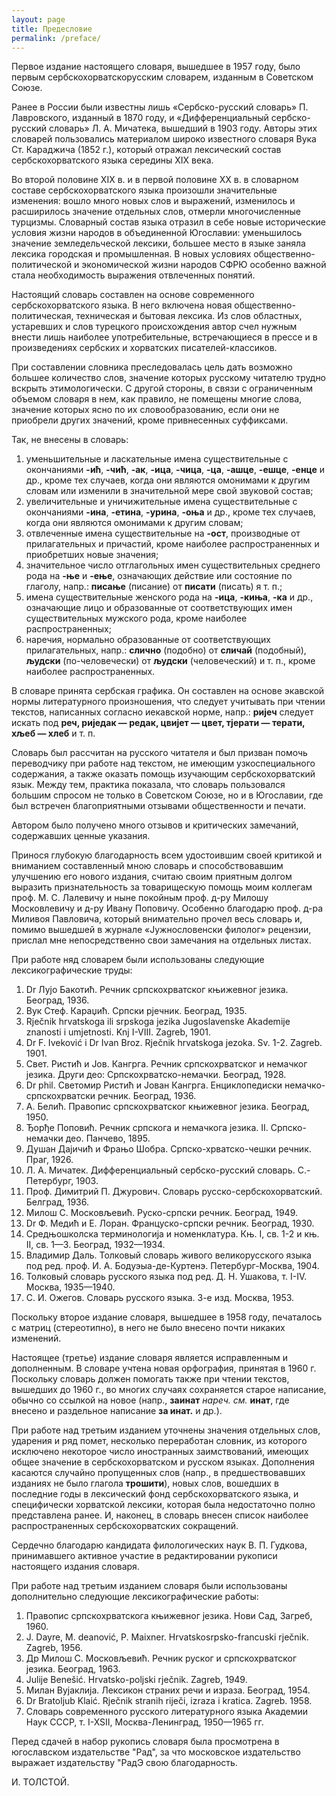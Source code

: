 ```yaml
---
layout: page
title: Предесловие
permalink: /preface/
---
```


Первое издание настоящего словаря, вышедшее в 1957 году, было первым сербскохорватскорусским словарем, изданным в Советском Союзе.

Ранее в России были известны лишь «Сербско-русский словарь» П. Лавровского, изданный в 1870 году, и «Дифференциальный сербско-русский словарь» Л. А. Мичатека, вышедший в 1903 году. Авторы этих словарей пользовались материалом широко известного словаря Вука Ст. Караджича (1852 г.), который отражал лексический состав сербскохорватского языка середины XIX века.

Во второй половине XIX в. и в первой половине XX в. в словарном составе сербскохорватского языка произошли значительные изменения: вошло много новых слов и выражений, изменилось и расширилось значение отдельных слов, отмерли многочисленные турцизмы. Словарный состав языка отразил в себе новые исторические условия жизни народов в объединенной Югославии: уменьшилось значение земледельческой лексики, большее место в языке заняла лексика городская и промышленная. В новых условиях общественно-политической и экономической жизни народов СФРЮ особенно важной стала необходимость выражения отвлеченных понятий.

Настоящий словарь составлен на основе современного сербскохорватского языка. В него включена новая общественно-политическая, техническая и бытовая лексика. Из слов областных, устаревших и слов турецкого происхождения автор счел нужным внести лишь наиболее употребительные, встречающиеся в прессе и в произведениях сербских и хорватских писателей-классиков.

При составлении словника преследовалась цель дать возможно большее количество слов, значение которых русскому читателю трудно вскрыть этимологически. С другой стороны, в связи с ограниченным объемом словаря в нем, как правило, не помещены многие слова, значение которых ясно по их словообразованию, если они не приобрели других значений, кроме привнесенных суффиксами. 

Так, не внесены в словарь: 
1. уменьшительные и ласкательные имена существительные с окончаниями **-ић**, **-чић**, **-ак**, **-ица**, **-чица**, **-ца**, **-ашце**, **-ешце**, **-енце** и др., кроме тех случаев, когда они являются омонимами к другим словам или изменили в значительной мере свой звуковой состав;
2. увеличительные и уничижительные имена существительные с окончаниями **-ина**, **-етина**, **-урина**, **-оња** и др., кроме тех случаев, когда они являются омонимами к другим словам;
3. отвлеченные имена существительные на **-ост**, производные от прилагательных и причастий, кроме наиболее распространенных и приобретших новые значения;
4. значительное число отглагольных имен существительных среднего рода на **-ње** и **-ење**, означающих действие или состояние по глаголу, напр.: **писање** (писание) от **писати** (писать) я т. п.;
5. имена существительные женского рода на **-ица**, **-киња**, **-ка** и др., означающие лицо и образованные от соответствующих имен существительных мужского рода, кроме наиболее распространенных; 
6. наречия, нормально образованные от соответствующих прилагательных, напр.: **слично** (подобно) от **сличай** (подобный), **људски** (по-человечески) от **људски** (человеческий) и т. п., кроме наиболее распространенных.

В словаре принята сербская графика. Он составлен на основе экавской нормы литературного произношения, что следует учитывать при чтении текстов, написанных согласно иекавской норме, напр.: **ријеч** следует искать под **реч, риједак — редак, цвијет — цвет, тјерати — терати, хљеб — хлеб** и т. п.

Словарь был рассчитан на русского читателя и был призван помочь переводчику при работе над текстом, не имеющим узкоспециального содержания, а также оказать помощь изучающим сербскохорватский язык. Между тем, практика показала, что словарь пользовался большим спросом не только в Советском Союзе, но и в Югославии, где был встречен благоприятными отзывами общественности и печати.

Автором было получено много отзывов и критических замечаний, содержавших ценные указания.

Принося глубокую благодарность всем удостоившим своей критикой и вниманием составленный мною словарь и способствовавшим улучшению его нового издания, считаю своим приятным долгом выразить признательность за товарищескую помощь моим коллегам проф. М. С. Лалевичу и ныне покойным проф. д-ру Милошу Московлевичу и д-ру Ивану Поповичу. Особенно благодарю проф. д-ра Миливоя Павловича, который внимательно прочел весь словарь и, помимо вышедшей в журнале «Јужнословенски филолог» рецензии, прислал мне непосредственно свои замечания на отдельных листах.

При работе няд словарем были использованы следующие лексикографические труды:
1. Dr Лујо Бакотић. Речник српскохрватског књижевног језика. Београд, 1936.
2. Вук Стеф. Караџић. Српски рјечник. Београд, 1935.
3. Rječnik hrvatskoga ili srpskoga jezika Jugoslavenske Akademije znanosti i umjetnosti. Knj I-VIII. Zagreb, 1901.
4. Dr F. Iveković i Dr Ivan Broz. Rječnik hrvatskoga jezoka. Sv. 1-2. Zagreb. 1901.
5. Свет. Ристић и Јов. Кангрга. Речник српскохрватског и немачког језика. Други део: Српскохрватско-немачки. Београд, 1928. 
6. Dr phil. Светомир Ристић и Јован Кангрга. Енциклопедиски немачко-српскохрватски речник. Београд, 1936.
7. А. Белић. Правопис српскохрватског књижевног језика. Београд, 1950. 
8. Ђорђе Поповић. Речник српскога и немачкога језика. II. Српско-немачки део. Панчево, 1895.
9. Душан Дајичић и Фрањо Шобра. Српско-хрватско-чешки речник. Праг, 1926.
10. Л. А. Мичатек. Дифференциальный сербско-русский словарь. С.-Петербург, 1903.
11. Проф. Димитрий П. Джурович. Словарь русско-сербскохорватский. Белград, 1936.
12. Милош С. Московљевић. Руско-српски речник. Београд, 1949.
13. Dr Ф. Медић и Е. Лоран. Француско-српски речник. Београд, 1930.
14. Средњошколска терминологија и номенклатура. Књ. I, св. 1-2 и књ. II, св. 1—3. Београд, 1932—1934.
15. Владимир Даль. Толковый словарь живого великорусского языка под ред. проф. И. А. Бодуэыа-де-Куртенэ. Петербург-Москва, 1904. 
16. Толковый словарь русского языка под ред. Д. Н. Ушакова, т. I-IV. Москва, 1935—1940.
17. С. И. Ожегов. Словарь русского языка. 3-е изд. Москва, 1953.

Поскольку второе издание словаря, вышедшее в 1958 году, печаталось с матриц (стереотипно), в него не было внесено почти никаких изменений. 

Настоящее (третье) издание словаря является исправленным и дополненным. В словаре учтена новая орфография, принятая в 1960 г. Поскольку словарь должен помогать также при чтении текстов, вышедших до 1960 г., во многих случаях сохраняется старое написание, обычно со ссылкой на новое (напр., **заинат** *нареч.* *см.* **инат**, где внесено и раздельное написание **за инат.** и др.).

При работе над третьим изданием уточнены значения отдельных слов, ударения и ряд помет, несколько переработан словник, из которого исключено некоторое число иностранных заимствований, имеющих общее значение в сербскохорватском и русском языках. Дополнения касаются случайно пропущенных слов (напр., в предшествовавших изданиях не было глагола **трошити**), новых слов, вошедших в последние годы в лексический фонд сербскохорватского языка, и специфически хорватской лексики, которая была недостаточно полно представлена ранее. И, наконец, в словарь внесен список наиболее распространенных сербскохорватских сокращений.

Сердечно благодарю кандидата филологических наук В. П. Гудкова, принимавшего активное участие в редактировании рукописи настоящего издания словаря.

При работе над третьим изданием словаря были использованы дополнительно следующие лексикографические работы:

1. Правопис српскохрватскога књижевног језика. Нови Сад, Загреб, 1960.
2. Ј. Dayre, M. deanović, P. Maixner. Hrvatskosrpsko-francuski rječnik. Zagreb, 1956.
3. Др Милош С. Московљевић. Речник руског и српскохрватског језика. Београд, 1963. 
4. Julije Benešić. Hrvatsko-poljski rječnik. Zagreb, 1949.
5. Милан Вуjаклија. Лексикон страних речи и израза. Београд, 1954.
6. Dr Bratoljub Klaić. Rječnik stranih riječi, izraza i kratica. Zagreb. 1958.
7. Словарь современного русского литературного языка Академии Наук СССР, т. I-XSII, Москва-Ленинград, 1950—1965 гг.

Перед сдачей в набор рукопись словаря была просмотрена в югославском издательстве "Рад", за что московское издательство выражает издательству "РадЭ свою благодарность.

И. ТОЛСТОЙ.